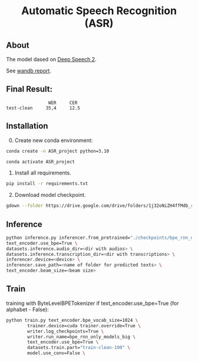 <h1 align="center">Automatic Speech Recognition (ASR)</h1>

## About

The model dased on [Deep Speech 2](https://arxiv.org/pdf/1512.02595).

See [wandb report](https://wandb.ai/dungeon_as_fate/pytorch_template_asr_example).

## Final Result:
```angular2html
                WER     CER
test-clean     35,4     12.5
```


## Installation

0. Create new conda environment:
```bash
conda create -n ASR_project python=3.10

conda activate ASR_project
``` 

1. Install all requirements.
```bash
pip install -r requirements.txt
```

2. Download model checkpoint.
```bash
gdown --folder https://drive.google.com/drive/folders/1j32oNiZH4ffMdb_rVbiQRzKTiE9HUYH5?usp=sharing
```

## Inference
```bash
python inference.py inferencer.from_pretrained="./checkpoints/bpe_rnn_only_models_big/model_best.pth" \
text_encoder.use_bpe=True \
datasets.inference.audio_dir=<dir with audios> \
datasets.inference.transcription_dir=<dir with transcriptions> \
inferencer.device=<device> \
inferencer.save_path=<name of folder for predicted texts> \
text_encoder.beam_size=<beam size>
```

## Train

training with ByteLevelBPETokenizer if text_encoder.use_bpe=True (for alphabet - False):

```bash
python train.py text_encoder.bpe_vocab_size=1024 \
        trainer.device=cuda trainer.override=True \
        writer.log_checkpoints=True \
        writer.run_name=bpe_rnn_only_models_big \
        text_encoder.use_bpe=True \
        datasets.train.part="train-clean-100" \
        model.use_conv=False \
```


